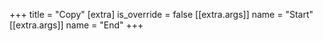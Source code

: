 +++
title = "Copy"
[extra]
is_override = false
[[extra.args]]
name = "Start"
[[extra.args]]
name = "End"
+++